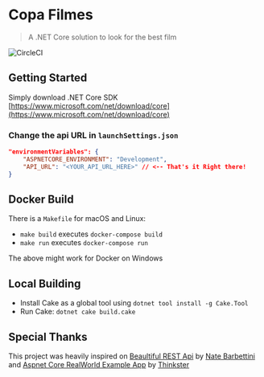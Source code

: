# Copa Filmes

> A .NET Core solution to look for the best film

![CircleCI](https://circleci.com/gh/caiobep/copa-filmes-backend/tree/master.svg?style=svg)

## Getting Started

Simply download .NET Core SDK
[https://www.microsoft.com/net/download/core](https://www.microsoft.com/net/download/core)

### Change the api URL in `launchSettings.json`

```json
"environmentVariables": {
    "ASPNETCORE_ENVIRONMENT": "Development",
    "API_URL": "<YOUR_API_URL_HERE>" // <-- That's it Right there!
}
```

## Docker Build

There is a `Makefile` for macOS and Linux:

- `make build` executes `docker-compose build`
- `make run` executes `docker-compose run`

The above might work for Docker on Windows

## Local Building

- Install Cake as a global tool using `dotnet tool install -g Cake.Tool`
- Run Cake: `dotnet cake build.cake`

## Special Thanks

This project was heavily inspired on [Beaultiful REST Api](https://github.com/nbarbettini/BeautifulRestApi) by [Nate Barbettini](https://github.com/nbarbettini) and [Aspnet Core RealWorld Example App](https://github.com/gothinkster/aspnetcore-realworld-example-app) by [Thinkster](https://github.com/gothinkster)
